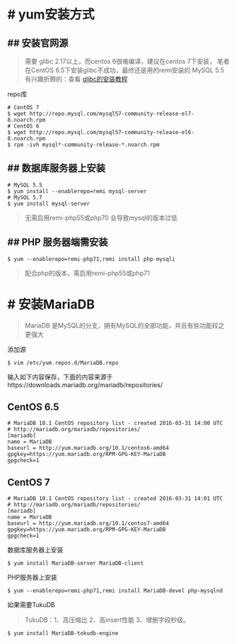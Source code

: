 # # yum安装方式

## ## 安装官网源
> 需要 glibc 2.17以上，而centos 6很难编译，建议在centos 7下安装， 笔者在CentOS 6.5下安装glibc不成功，最终还是用的remi安装的 MySQL 5.5
> 有兴趣折腾的：查看 [glibc的安装教程](/base/manual/23#h2--gcc-0-1 "glibc的安装教程")

repo库
```
# CentOS 7
$ wget http://repo.mysql.com/mysql57-community-release-el7-8.noarch.rpm
# CentOS 6
$ wget http://repo.mysql.com/mysql57-community-release-el6-8.noarch.rpm
$ rpm -ivh mysql*-community-release-*.noarch.rpm
```
## ## 数据库服务器上安装
```
# MySQL 5.5
$ yum install --enablerepo=remi mysql-server
# MySQL 5.7
$ yum install mysql-server

```
> 无需启用remi-php55或php70 会导致mysql的版本过低

## ## PHP 服务器端需安装
```
$ yum --enablerepo=remi-php71,remi install php-mysqli
```
> 配合php的版本，需启用remi-php55或php71

# # 安装MariaDB
> MariaDB 是MySQL的分支，拥有MySQL的全部功能，并且有些功能较之更强大

添加源
```
$ vim /etc/yum.repos.d/MariaDB.repo
```
输入如下内容保存，下面的内容来源于https://downloads.mariadb.org/mariadb/repositories/
## CentOS 6.5
```
# MariaDB 10.1 CentOS repository list - created 2016-03-31 14:00 UTC
# http://mariadb.org/mariadb/repositories/
[mariadb]
name = MariaDB
baseurl = http://yum.mariadb.org/10.1/centos6-amd64
gpgkey=https://yum.mariadb.org/RPM-GPG-KEY-MariaDB
gpgcheck=1
```
## CentOS 7
```
# MariaDB 10.1 CentOS repository list - created 2016-03-31 14:01 UTC
# http://mariadb.org/mariadb/repositories/
[mariadb]
name = MariaDB
baseurl = http://yum.mariadb.org/10.1/centos7-amd64
gpgkey=https://yum.mariadb.org/RPM-GPG-KEY-MariaDB
gpgcheck=1
```
数据库服务器上安装
```
$ yum install MariaDB-server MariaDB-client
```
PHP服务器上安装
```
$ yum --enablerepo=remi-php71,remi install MariaDB-devel php-mysqlnd
```
如果需要TukuDB
>TukuDB：1、高压缩比 2、高insert性能 3、增删字段秒级。

```
$ yum install MariaDB-tokudb-engine
```


